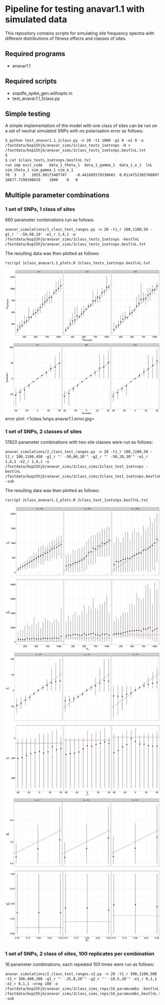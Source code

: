 # Pipeline for testing anavar1.1 with simulated data

This repository contains scripts for simulating site frequency spectra with different distributions of fitness effects and classes of sites. 

## Required programs

* anavar1.1

## Required scripts

* snpdfe_spike_gen.withopts.m
* test_anavar1.1_1class.py

## Simple testing

A simple implementation of the model with one class of sites can be run on a set of neutral simulated SNPs with no polarisation error as follows:

```
$ python test_anavar1.1_1class.py -n 20 -t1 1000 -g1 0 -e1 0 -o /fastdata/bop15hjb/anavar_sims/1class_tests_1setsnps -H > /fastdata/bop15hjb/anavar_sims/1class_tests_1setsnps.bestlnL.txt
$
$ cat 1class_tests_1setsnps.bestlnL.txt 
run	imp	exit_code	data_1_theta_1	data_1_gamma_1	data_1_e_1	lnL	sim_theta_1	sim_gamma_1	sim_e_1
70	3	3	1055.99173407747	-0.441685579330643	0.0114752385708097	16677.7198398418	1000	0	0
```

## Multiple parameter combinations
### 1 set of SNPs, 1 class of sites

660 parameter combinations run as follows:

```
anavar_simulations/1_class_test_ranges.py -n 20 -t1_r 100,1100,50 -g1_r ' -50,60,10' -e1_r 1,4,1 -o /fastdata/bop15hjb/anavar_sims/1class_tests_1setsnps -bestlnL /fastdata/bop15hjb/anavar_sims/1class_tests_1setsnps.bestlnL.txt 
```

The resulting data was then plotted as follows:

```
rscript 1class_anavar1.1_plots.R 1class_tests_1setsnps.bestlnL.txt 
```

![theta](1class.1snps.anavar1.1.theta.jpg)
![gamma](1class.1snps.anavar1.1.gamma.jpg)
error plot: <1class.1snps.anavar1.1.error.jpg>

### 1 set of SNPs, 2 classes of sites

17820 parameter combinations with two site classes were run as follows:

```
anavar_simulations/2_class_test_ranges.py -n 20 -t1_r 100,1100,50 -t2_r 100,1100,450 -g1_r "' -50,60,10'" -g2_r "' -50,20,30'" -e1_r 1,4,1 -e2_r 1,4,1 -o /fastdata/bop15hjb/anavar_sims/2class_sims/2class_test_1setsnps -bestlnL /fastdata/bop15hjb/anavar_sims/2class_sims/2class_test_1setsnps.bestlnL.txt -sub
```

The resulting data was then plotted as follows:

```
rscript 2class_anavar1.1_plots.R 2class_test_1setsnps.bestlnL.txt 
```

![theta](2class.1snps.anavar1.1.theta.jpg)
![gamma](2class.1snps.anavar1.1.gamma.jpg)
![error](2class.1snps.anavar1.1.error.jpg)

### 1 set of SNPs, 2 class of sites, 100 replicates per combination

16 parameter combinations, each repeated 100 times were run as follows:

```
anavar_simulations/2_class_test_ranges.v2.py -n 20 -t1_r 500,1100,500 -t2_r 100,400,200 -g1_r "' -25,0,20'" -g2_r "' -10,5,10'" -e1_r 0,1,1 -e2_r 0,1,1 -nrep 100 -o /fastdata/bop15hjb/anavar_sims/2class_sims_reps/16_paramcombs -bestlnL /fastdata/bop15hjb/anavar_sims/2class_sims_reps/16_paramcombs_bestlnL.txt -sub
```